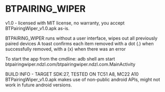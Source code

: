# BTPAIRING_WIPER

v1.0 - licensed with MIT license, no warranty, you accept BTPairingWiper_v1.0.apk as-is.

BTPAIRING_WIPER runs without a user interface, wipes out all previously paired devices
A toast confirms each item removed with a dot (.) when successfully removed, with a (x) when there was an error

To start the app from the cmdline:
adb shell am start btpairingwiper.ndzl.com/btpairingwiper.ndzl.com.MainActivity

BUILD INFO - TARGET SDK:27, TESTED ON TC51 A8, MC22 A10
BTPairingWiper_v1.0.apk makes use of non-public android APIs, might not work in future android versions.
